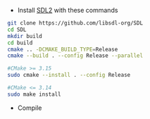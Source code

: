 - Install [SDL2](https://wiki.libsdl.org/SDL2/FrontPage) with these commands
```bash
git clone https://github.com/libsdl-org/SDL
cd SDL
mkdir build
cd build
cmake .. -DCMAKE_BUILD_TYPE=Release
cmake --build . --config Release --parallel

#CMake >= 3.15
sudo cmake --install . --config Release

#CMake <= 3.14
sudo make install
```

- Compile 